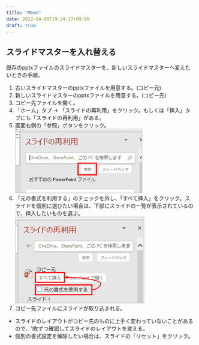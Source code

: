 ```yaml
---
title: "Memo"
date: 2022-04-08T19:24:27+09:00
draft: true
---
```


## スライドマスターを入れ替える
既存のpptxファイルのスライドマスターを、新しいスライドマスターへ変えたいときの手順。

1. 古いスライドマスターのpptxファイルを用意する。(コピー元)
1. 新しいスライドマスターのpptxファイルを用意する。(コピー先)
1. コピー先ファイルを開く。
1. 「ホーム」タブ → 「スライドの再利用」をクリック。もしくは「挿入」タブにも「スライドの再利用」がある。
1. 画面右側の「参照」ボタンをクリック。<br>![](2022-04-08-19-29-18.png)
1. 「元の書式を利用する」のチェックを外し、「すべて挿入」をクリック。スライドを個別に選びたい場合は、下部にスライドの一覧が表示されているので、挿入したいものを選ぶ。<br>![](2022-04-08-19-31-26.png)
1. コピー先ファイルにスライドが取り込まれる。

* スライドのレイアウトがコピー先のものに上手く変わっていないことがあるので、1枚ずつ確認してスライドのレイアウトを変える。
* 個別の書式設定を解除したい場合は、スライドの「リセット」をクリック。
